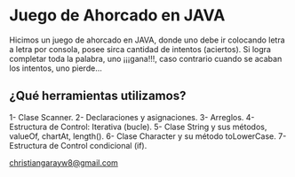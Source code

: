 # Juego de Ahorcado en JAVA
Hicimos un juego de ahorcado en JAVA, donde uno debe ir colocando letra a letra por consola,   posee sirca cantidad de intentos  (aciertos). Si logra completar toda la palabra, uno ¡¡¡gana!!!, caso contrario cuando se acaban los intentos, uno pierde...  

## ¿Qué herramientas utilizamos?

1- Clase Scanner.
2- Declaraciones y asignaciones.
3- Arreglos. 
4- Estructura de Control: Iterativa (bucle).
5- Clase String y sus métodos, valueOf, chartAt, length().
6- Clase Character  y su método toLowerCase.
7- Estructura de Control condicional (if).

[christiangarayw8@gmail.com](mailto:christiangarayw8@gmail.com)
